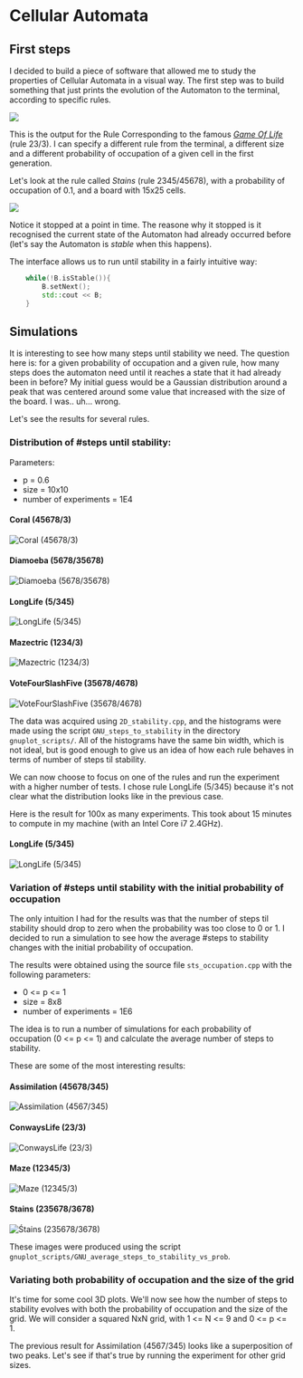 # Cellular Automata

## First steps

I decided to build a piece of software that allowed me to study the properties of Cellular Automata in a visual way. The first step was to build something that just prints the evolution of the Automaton to the terminal, according to specific rules.

![](https://github.com/miguelrodriguesdossantos/CellularAutomata/blob/master/example_gifs/visual_demo.gif?raw=true)

This is the output for the Rule Corresponding to the famous [*Game Of Life*](https://en.wikipedia.org/wiki/Conway's_Game_of_Life) (rule 23/3). I can specify a different rule from the terminal, a different size and a different probability of occupation of a given cell in the first generation.

Let's look at the rule called *Stains* (rule 2345/45678), with a probability of occupation of 0.1, and a board with 15x25 cells.

![](https://github.com/miguelrodriguesdossantos/CellularAutomata/blob/master/example_gifs/visual_demo_stains.gif?raw=true)

Notice it stopped at a point in time. The reasone why it stopped is it recognised the current state of the Automaton had already occurred before (let's say the Automaton is *stable* when this happens). 

The interface allows us to run until stability in a fairly intuitive way:

```C++
	while(!B.isStable()){
		B.setNext();
		std::cout << B;
	}
```

## Simulations

It is interesting to see how many steps until stability we need. The question here is: for a given probability of occupation and a given rule, how many steps does the automaton need until it reaches a state that it had already been in before? My initial guess would be a Gaussian distribution around a peak that was centered around some value that increased with the size of the board. I was.. uh... wrong. 

Let's see the results for several rules.

### Distribution of \#steps until stability:

Parameters:
* p = 0.6
* size = 10x10
* number of experiments = 1E4

#### Coral (45678/3)
![Coral (45678/3)](https://github.com/miguelrodriguesdossantos/CellularAutomata/blob/master/2D_stability/graphs/Coral.png?raw=true)

#### Diamoeba (5678/35678)
![Diamoeba (5678/35678)](https://github.com/miguelrodriguesdossantos/CellularAutomata/blob/master/2D_stability/graphs/Diamoeba.png?raw=true)

#### LongLife (5/345)
![LongLife (5/345)](https://github.com/miguelrodriguesdossantos/CellularAutomata/blob/master/2D_stability/graphs/LongLife.png?raw=true)

#### Mazectric (1234/3)
![Mazectric (1234/3)](https://github.com/miguelrodriguesdossantos/CellularAutomata/blob/master/2D_stability/graphs/Mazectric.png?raw=true)

#### VoteFourSlashFive (35678/4678)
![VoteFourSlashFive (35678/4678)](https://github.com/miguelrodriguesdossantos/CellularAutomata/blob/master/2D_stability/graphs/VoteFourSlashFive.png?raw=true)

The data was acquired using `2D_stability.cpp`, and the histograms were made using the script `GNU_steps_to_stability` in the directory `gnuplot_scripts/`. All of the histograms have the same bin width, which is not ideal, but is good enough to give us an idea of how each rule behaves in terms of number of steps til stability. 

We can now choose to focus on one of the rules and run the experiment with a higher number of tests. I chose rule LongLife (5/345) because it's not clear what the distribution looks like in the previous case.

Here is the result for 100x as many experiments. This took about 15 minutes to compute in my machine (with an Intel Core i7 2.4GHz).

#### LongLife (5/345)
![LongLife (5/345)](https://github.com/miguelrodriguesdossantos/CellularAutomata/blob/master/2D_stability/graphs/LongLife_1E6.png?raw=true)

### Variation of \#steps until stability with the initial probability of occupation

The only intuition I had for the results was that the number of steps til stability should drop to zero when the probability was too close to 0 or 1. I decided to run a simulation to see how the average \#steps to stability changes with the initial probability of occupation.

The results were obtained using the source file `sts_occupation.cpp` with the following parameters:

* 0 <= p <= 1
* size = 8x8
* number of experiments = 1E6

The idea is to run a number of simulations for each probability of occupation (0 <= p <= 1) and calculate the average number of steps to stability.

These are some of the most interesting results: 

#### Assimilation (45678/345)
![Assimilation (4567/345)](https://github.com/miguelrodriguesdossantos/CellularAutomata/blob/master/sts_vs_occupation/graphs/Assimilation.png?raw=true)

#### ConwaysLife (23/3)
![ConwaysLife (23/3)](https://github.com/miguelrodriguesdossantos/CellularAutomata/blob/master/sts_vs_occupation/graphs/ConwaysLife.png?raw=true)

#### Maze (12345/3)
![Maze (12345/3)](https://github.com/miguelrodriguesdossantos/CellularAutomata/blob/master/sts_vs_occupation/graphs/Maze.png?raw=true)

#### Stains (235678/3678)
![Śtains (235678/3678)](https://github.com/miguelrodriguesdossantos/CellularAutomata/blob/master/sts_vs_occupation/graphs/Stains.png?raw=true)

These images were produced using the script `gnuplot_scripts/GNU_average_steps_to_stability_vs_prob`.

### Variating both probability of occupation and the size of the grid

It's time for some cool 3D plots. We'll now see how the number of steps to stability evolves with both the probability of occupation and the size of the grid. We will consider a squared NxN grid, with 1 <= N <= 9 and 0 <= p <= 1.

The previous result for Assimilation (4567/345) looks like a superposition of two peaks. Let's see if that's true by running the experiment for other grid sizes.

